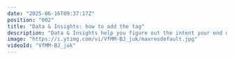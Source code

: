 ```yaml
---
date: "2025-06-16T09:37:17Z"
position: "002"
title: "Data & Insights: how to add the tag"
description: "Data & Insights help you figure out the intent your end users have on the website. Combine this data with other data sources in Contentstack Data & Insights and you get a powerful engine to create the content your users want.\n\nThis video explains three ways to add the tag to your website."
image: "https://i.ytimg.com/vi/VfMM-BJ_juk/maxresdefault.jpg"
videoId: "VfMM-BJ_juk"
---
```


